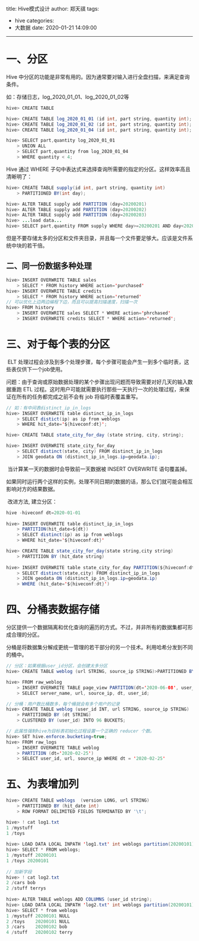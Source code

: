title: Hive模式设计
author: 郑天祺
tags:

  - hive
categories:
  - 大数据
date: 2020-01-21 14:09:00

---

# 一、分区

Hive 中分区的功能是非常有用的。因为通常要对输入进行全盘扫描，来满足查询条件。

如：存储日志，log_2020_01_01、log_2020_01_02等

```java
hive> CREATE TABLE 

hive> CREATE TABLE log_2020_01_01 (id int, part string, quantity int);
hive> CREATE TABLE log_2020_01_02 (id int, part string, quantity int);
hive> CREATE TABLE log_2020_01_04 (id int, part string, quantity int);

hive> SELECT part,quantity log_2020_01_01
    > UNION ALL
    > SELECT part,quantity from log_2020_01_04
    > WHERE quantity < 4;
```

Hive 通过 WHERE 子句中表达式来选择查询所需要的指定的分区。这样效率高且清晰明了：

```java
hive> CREATE TABLE supply(id int, part string, quantity int) 
    > PARTITIONED BY(int day);

hive> ALTER TABLE supply add PARTITION (day=20200201)
hive> ALTER TABLE supply add PARTITION (day=20200202)
hive> ALTER TABLE supply add PARTITION (day=20200203)
hive> ...load data...
hive> SELECT part,quantity FROM supply WHERE day>=20200201 AND day<20200203 AND quantity<4;
```

但是不要存储太多的分区和文件夹目录，并且每一个文件要足够大。应该是文件系统中块的若干倍。

## 二、同一份数据多种处理

```java
hive> INSERT OVERWRITE TABLE sales
    > SELECT * FROM history WHERE action='purchased'
hive> INSERT OVERWRITE TABLE credits
    > SELECT * FROM history WHERE action='returned'
// 可以优化上边两边编程下边，而且可以提高扫描速度，扫描一次
hive> FROM history
    > INSERT OVERWRITE sales SELECT * WHERE action='phrchased'
    > INSERT OVERWRITE credits SELECT * WHERE action='returned';
```

# 三、对于每个表的分区

​		ELT 处理过程会涉及到多个处理步骤，每个步骤可能会产生一到多个临时表，这些表仅供下一个job使用。

​		问题：由于查询或原始数据处理的某个步骤出现问题而导致需要对好几天的输入数据重跑 ETL 过程。这时用户可能就需要执行那些一天执行一次的处理过程，来保证在所有的任务都完成之前不会有 job 将临时表覆盖重写。

```java
// 如：有中间表distinct_ip_in_logs
hive> INSERT OVERWRITE table distinct_ip_in_logs 
    > SELECT distict(ip) as ip from weblogs
    > WHERE hit_date='${hiveconf:dt}';

hive> CREATE TABLE state_city_for_day (state string, city, string);

hive> INSERT OVERWRITE state_city_for_day
    > SELECT distinct(state, city) FROM distinct_ip_in_logs
    > JOIN geodata ON (distinct_ip_in_logs.ip=geodata.ip);
```

​		当计算某一天的数据时会导致前一天数据被 INSERT OVERWRITE 语句覆盖掉。

​		如果同时运行两个这样的实例，处理不同日期的数据的话，那么它们就可能会相互影响对方的结果数据。

​		改进方法, 建立分区：

```java
hive -hiveconf dt=2020-01-01
    
hive> INSERT OVERWRITE table distinct_ip_in_logs
    > PARTITION(hit_date=${dt})
    > SELECT distinct(ip) as ip from weblogs
    > WHERE hit_date='${hiveconf:dt}'

hive> CREATE TABLE state_city_for_day(state string,city string)
    > PARTITIION BY (hit_date string)
    
hive> INSERT OVERWRITE table state_city_for_day PARTITION(${hiveconf:dt})
    > SELECT distinct(state,city) FROM distinct_ip_in_logs
    > JOIN geodata ON (distinct_ip_in_logs.ip=geodata.ip)
    > WHERE (hit_date='${hiveconf:dt}')
```

# 四、分桶表数据存储

​		分区提供一个数据隔离和优化查询的遍历的方式。不过，并非所有的数据集都可形成合理的分区。

​		分桶是将数据集分解成更统一管理的若干部分的另一个技术。利用哈希分发到不同的桶中。

```java
// 分区：如果根据user_id分区，会创建太多分区
hive> CREATE TABLE weblog (url STRING, source_ip STRING)>PARTITIONED BY (dt STRING, user_id INT);

hive> FROM raw_weblog
    > INSERT OVERWRITE TABLE page_view PARTITION(dt='2020-06-08', user_id)
    > SELECT server_name, url, source_ip, dt, user_id;

// 分桶：用户数比桶数多，每个桶就会有多个用户的记录
hive> CREATE TABLE weblog (user_id INT, url STRING, source_ip STRING)
    > PARTITIONED BY (dt STRING)
    > CLUSTERED BY (user_id) INTO 96 BUCKETS;

// 此属性强制hive为目标表初始化过程设置一个正确的 reducer 个数。
hive> SET hive.enforce.bucketing=true;
hive> FROM raw_logs
    > INSERT OVERWRITE TABLE weblog
    > PARTITION (dt='2020-02-25')
    > SELECT user_id, url, source_ip WHERE dt = '2020-02-25'
```

# 五、为表增加列

```java
hive> CREATE TABLE weblogs  (version LONG, url STRING)
    > PARTITIONED BY (hit_date int)
    > ROW FORMAT DELIMITED FIELDS TERMINATED BY '\t';

hive> ! cat log1.txt
1 /mystuff
1 /toys
    
hive> LOAD DATA LOCAL INPATH 'log1.txt' int weblogs partition(20200101);
hive> SELECT * FROM weblogs;
1 /mystuff 20200101
1 /toys 20200101
    
// 加新字段
hive> ! cat log2.txt
2 /cars bob
2 /stuff terrys
    
hive> ALTER TABLE weblogs ADD COLUMNS (user_id string);
hive> LOAD DATA LOCAL INPATH 'log2.txt' int weblogs partition(20200101);
hive> SELECT * from weblogs
1 /mystuff 20200101 NULL
2 /toys    20200101 NULL
3 /cars    20200102 bob
4 /stuff   20200102 terry
```

